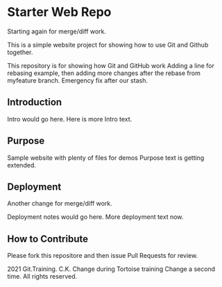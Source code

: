 # Starter Web Repo

Starting again for merge/diff work.

This is a simple website project for showing how
to use Git and Github together.

This repository is for showing how Git and GitHub work
Adding a line for rebasing example, then adding more changes after the 
rebase from myfeature branch. Emergency fix after our stash.

## Introduction

Intro would go here.
Here is more Intro text.

## Purpose

Sample website with plenty of files for demos
Purpose text is getting extended.

## Deployment

Another change for merge/diff work.

Deployment notes would go here.
More deployment text now.

## How to Contribute

Please fork this repositore and then issue Pull Requests for review.

2021 Git.Training. C.K. 
Change during Tortoise training
Change a second time.
All rights reserved.


